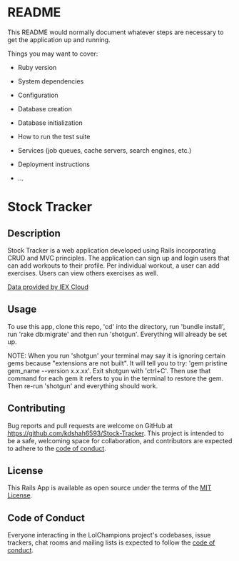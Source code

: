 # README


This README would normally document whatever steps are necessary to get the
application up and running.

Things you may want to cover:

* Ruby version

* System dependencies

* Configuration

* Database creation

* Database initialization

* How to run the test suite

* Services (job queues, cache servers, search engines, etc.)

* Deployment instructions

* ...


# Stock Tracker

## Description
Stock Tracker is a web application developed using Rails incorporating CRUD and MVC principles. The application can sign up and login users that can add workouts to their profile. Per individual workout, a user can add exercises. Users can view others exercises as well. 

<a href="https://iexcloud.io">Data provided by IEX Cloud</a>

## Usage

To use this app, clone this repo, 'cd' into the directory, run 'bundle install', run 'rake db:migrate' and then run 'shotgun'. Everything will already be set up. 

NOTE: When you run 'shotgun' your terminal may say it is ignoring certain gems because "extensions are not built". It will tell you to try: 'gem pristine gem_name --version x.x.xx'. Exit shotgun with 'ctrl+C'. Then use that command for each gem it refers to you in the terminal to restore the gem. Then re-run 'shotgun' and everything should work. 

## Contributing
Bug reports and pull requests are welcome on GitHub at https://github.com/kdshah6593/Stock-Tracker. This project is intended to be a safe, welcoming space for collaboration, and contributors are expected to adhere to the [code of conduct](https://github.com/kdshah6593/Stock-Tracker/blob/main/CODE_OF_CONDUCT.md).

## License
This Rails App is available as open source under the terms of the [MIT License](https://opensource.org/licenses/MIT).

## Code of Conduct

Everyone interacting in the LolChampions project's codebases, issue trackers, chat rooms and mailing lists is expected to follow the [code of conduct](https://github.com/kdshah6593/Stock-Tracker/blob/main/CODE_OF_CONDUCT.md).